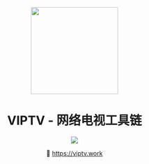 <div align="center">
<img src="https://raw.githubusercontent.com/viptv-work/viptv-work.github.io/master/docs/VIPTV-LOGO-LONG-FINAL%401x-600x175.png" height="200" />
<h1 align="center">VIPTV - 网络电视工具链</h1>
  
<img src="https://readme-typing-svg.demolab.com?font=Fira+Code&size=22&pause=1000&width=600&random=false&lines=简单, 强大, 快速, 无广告, 最高质量的IPTV服务." />

🔗 https://viptv.work

</div>
